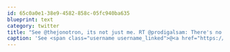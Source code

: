 ```yaml
---
id: 65c0a0e1-38e9-4582-858c-05fc940ba635
blueprint: text
category: twitter
title: "See @thejonotron, its not just me. RT @prodigalsam: There's no disappointment like accidentally eating the popcorn Jelly Belly."
caption: 'See <span class="username username_linked">@<a href="https://twitter.com/thejonotron" title="Jonathan Bowers (he/him)">thejonotron</a></span>, its not just me. RT <span class="username username_linked">@<a href="https://twitter.com/prodigalsam" title="I&#039;m not here">prodigalsam</a></span>: There''s no disappointment like accidentally eating the popcorn Jelly Belly.'
---
```

